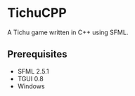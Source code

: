 # TichuCPP
A Tichu game written in C++ using SFML.

## Prerequisites
- SFML 2.5.1
- TGUI 0.8
- Windows
